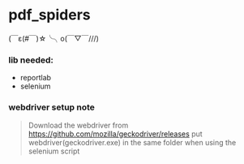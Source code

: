 # pdf_spiders
(￣ε(#￣)☆╰╮o(￣▽￣///)

### lib needed:
- reportlab
- selenium

### webdriver setup note
> Download the webdriver from https://github.com/mozilla/geckodriver/releases
> put webdriver(geckodriver.exe) in the same folder when using the selenium script
